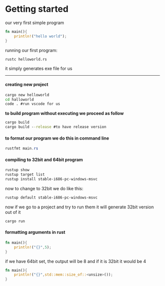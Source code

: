 # Getting started

our very first simple program

```rust
fn main(){
    println!("hello world");
}
```

running our first program:

```cmd
rustc helloworld.rs
```

it simply generates exe file for us

---

#### creating new project

```cmd
cargo new helloworld
cd halloworld
code . #run vscode for us
```

**to build program without executing we proceed as follow**

```cmd
cargo build
cargo build --release #to have release version
```

#### to format our program we do this in command line

```powershell
rustfmt main.rs
```

#### compiling to 32bit and 64bit program

```powershell
rustup show
rustup target list
rustup install stable-i686-pc-windows-msvc
```

now to change to 32bit we do like this:

```powershell
rustup default stable-i686-pc-windows-msvc
```

now if we go to a project and try to run them it will generate 32bit version out of it

```powershell
cargo run
```

#### formatting arguments in rust

```rust
fn main(){
    println!("{}",5);
}
```

if we have 64bit set, the output will be 8 and if it is 32bit it would be 4

```rust
fn main(){
    println!("{}",std::mem::size_of::<unsize>());
}
```
